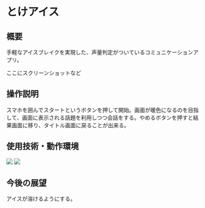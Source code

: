 # とけアイス

## 概要
手軽なアイスブレイクを実現した、声量判定がついているコミュニケーションアプリ。

ここにスクリーンショットなど

## 操作説明
スマホを囲んでスタートというボタンを押して開始。画面が暖色になるのを目指して、画面に表示される話題を利用しつつ会話をする。やめるボタンを押すと結果画面に移り、タイトル画面に戻ることが出来る。

## 使用技術・動作環境
<img src="https://img.shields.io/badge/-Flutter-02569B.svg?logo=flutter&style=plastic">
<img src="https://img.shields.io/badge/-Dart-0099E5.svg?logo=dart&style=plastic">

## 今後の展望
アイスが溶けるようにする。
